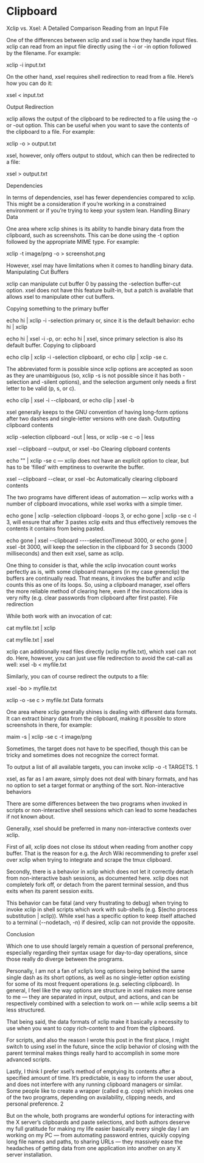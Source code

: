 # Clipboard

Xclip vs. Xsel: A Detailed Comparison
Reading from an Input File

One of the differences between xclip and xsel is how they handle input files. xclip can read from an input file directly using the -i or -in option followed by the filename. For example:

xclip -i input.txt

On the other hand, xsel requires shell redirection to read from a file. Here’s how you can do it:

xsel < input.txt

Output Redirection

xclip allows the output of the clipboard to be redirected to a file using the -o or -out option. This can be useful when you want to save the contents of the clipboard to a file. For example:

xclip -o > output.txt

xsel, however, only offers output to stdout, which can then be redirected to a file:

xsel > output.txt

Dependencies

In terms of dependencies, xsel has fewer dependencies compared to xclip. This might be a consideration if you’re working in a constrained environment or if you’re trying to keep your system lean.
Handling Binary Data

One area where xclip shines is its ability to handle binary data from the clipboard, such as screenshots. This can be done using the -t option followed by the appropriate MIME type. For example:

xclip -t image/png -o > screenshot.png

However, xsel may have limitations when it comes to handling binary data.
Manipulating Cut Buffers

xclip can manipulate cut buffer 0 by passing the -selection buffer-cut option. xsel does not have this feature built-in, but a patch is available that allows xsel to manipulate other cut buffers.

Copying something to the primary buffer

echo hi | xclip -i -selection primary or, since it is the default behavior: echo hi | xclip

echo hi | xsel -i -p, or: echo hi | xsel, since primary selection is also its default buffer.
Copying to clipboard

echo clip | xclip -i -selection clipboard, or echo clip | xclip -se c.

The abbreviated form is possible since xclip options are accepted as soon as they are unambiguous (so, xclip -s is not possible since it has both -selection and -silent options), and the selection argument only needs a first letter to be valid (p, s, or c).

echo clip | xsel -i --clipboard, or echo clip | xsel -b

xsel generally keeps to the GNU convention of having long-form options after two dashes and single-letter versions with one dash.
Outputting clipboard contents

xclip -selection clipboard -out | less, or xclip -se c -o | less

xsel --clipboard --output, or xsel -bo
Clearing clipboard contents

echo "" | xclip -se c — xclip does not have an explicit option to clear, but has to be ‘filled’ with emptiness to overwrite the buffer.

xsel --clipboard --clear, or xsel -bc
Automatically clearing clipboard contents

The two programs have different ideas of automation — xclip works with a number of clipboard invocations, while xsel works with a simple timer.

echo gone | xclip -selection clipboard -loops 3, or echo gone | xclip -se c -l 3, will ensure that after 3 pastes xclip exits and thus effectively removes the contents it contains from being pasted.

echo gone | xsel --clipboard ----selectionTimeout 3000, or echo gone | xsel -bt 3000, will keep the selection in the clipboard for 3 seconds (3000 milliseconds) and then exit xsel, same as xclip.

One thing to consider is that, while the xclip invocation count works perfectly as is, with some clipboard managers (in my case greenclip) the buffers are continually read. That means, it invokes the buffer and xclip counts this as one of its loops. So, using a clipboard manager, xsel offers the more reliable method of clearing here, even if the invocations idea is very nifty (e.g. clear passwords from clipboard after first paste).
File redirection

While both work with an invocation of cat:

cat myfile.txt | xclip

cat myfile.txt | xsel

xclip can additionally read files directly (xclip myfile.txt), which xsel can not do. Here, however, you can just use file redirection to avoid the cat-call as well: xsel -b < myfile.txt

Similarly, you can of course redirect the outputs to a file:

xsel -bo > myfile.txt

xclip -o -se c > myfile.txt
Data formats

One area where xclip generally shines is dealing with different data formats. It can extract binary data from the clipboard, making it possible to store screenshots in there, for example:

maim -s | xclip -se c -t image/png

Sometimes, the target does not have to be specified, though this can be tricky and sometimes does not recognize the correct format.

To output a list of all available targets, you can invoke xclip -o -t TARGETS. 1

xsel, as far as I am aware, simply does not deal with binary formats, and has no option to set a target format or anything of the sort.
Non-interactive behaviors

There are some differences between the two programs when invoked in scripts or non-interactive shell sessions which can lead to some headaches if not known about.

Generally, xsel should be preferred in many non-interactive contexts over xclip.

First of all, xclip does not close its stdout when reading from another copy buffer. That is the reason for e.g. the Arch Wiki recommending to prefer xsel over xclip when trying to integrate and scrape the tmux clipboard.

Secondly, there is a behavior in xclip which does not let it correctly detach from non-interactive bash sessions, as documented here. xclip does not completely fork off, or detach from the parent terminal session, and thus exits when its parent session exits.

This behavior can be fatal (and very frustrating to debug) when trying to invoke xclip in shell scripts which work with sub-shells (e.g. $(echo process substitution | xclip)). While xsel has a specific option to keep itself attached to a terminal (--nodetach, -n) if desired, xclip can not provide the opposite.

Conclusion

Which one to use should largely remain a question of personal preference, especially regarding their syntax usage for day-to-day operations, since those really do diverge between the programs.

Personally, I am not a fan of xclip’s long options being behind the same single dash as its short options, as well as no single-letter option existing for some of its most frequent operations (e.g. selecting clipboard). In general, I feel like the way options are structure in xsel makes more sense to me — they are separated in input, output, and actions, and can be respectively combined with a selection to work on — while xclip seems a bit less structured.

That being said, the data formats of xclip make it basically a necessity to use when you want to copy rich-content to and from the clipboard.

For scripts, and also the reason I wrote this post in the first place, I might switch to using xsel in the future, since the xclip behavior of closing with the parent terminal makes things really hard to accomplish in some more advanced scripts.

Lastly, I think I prefer xsel’s method of emptying its contents after a specified amount of time. It’s predictable, is easy to inform the user about, and does not interfere with any running clipboard managers or similar. Some people like to create a wrapper (called e.g. copy) which invokes one of the two programs, depending on availability, clipping needs, and personal preference. 2

But on the whole, both programs are wonderful options for interacting with the X server’s clipboards and paste selections, and both authors deserve my full gratitude for making my life easier basically every single day I am working on my PC — from automating password entries, quickly copying long file names and paths, to sharing URLs — they massively ease the headaches of getting data from one application into another on any X server installation.
